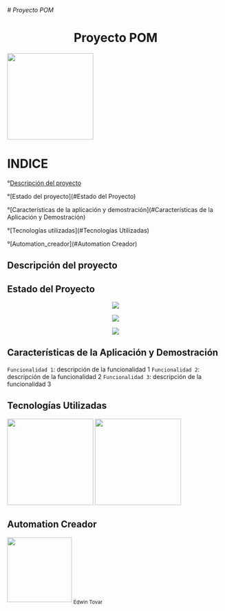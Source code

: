 ﻿<em> # Proyecto POM </em>

<h1 align="center"> Proyecto POM </h1>

<img src="https://user-images.githubusercontent.com/84712063/228947454-47cd8dcd-f117-4c22-a0f4-0d91398ce619.png" width="200" height="200">

<h1 align="left"> INDICE </h1>

°[Descripción del proyecto](#Descripción-del-proyecto)

°[Estado del proyecto](#Estado del Proyecto)

°[Características de la aplicación y demostración](#Características de la Aplicación y Demostración)

°[Tecnologías utilizadas](#Tecnologías Utilizadas)

°[Automation_creador](#Automation Creador)


## Descripción del proyecto




## Estado del Proyecto

<p align="center">
   <img src="https://img.shields.io/badge/STATUS-DESARROLLADO-green">
   </p>
   
<p align="center">
   <img src="https://img.shields.io/badge/STATUS-DETENIDO-yellow">
   </p>
   
<p align="center">
   <img src="https://img.shields.io/badge/STATUS-EN%20DESAROLLO-red">
   </p>


## Características de la Aplicación y Demostración

`Funcionalidad 1`: descripción de la funcionalidad 1
`Funcionalidad 2`: descripción de la funcionalidad 2
`Funcionalidad 3`: descripción de la funcionalidad 3

## Tecnologías Utilizadas
<img src="https://user-images.githubusercontent.com/84712063/228961811-0bf9d855-af44-47d7-b713-a01b10bcbf97.png" width="200">

<img src="https://user-images.githubusercontent.com/84712063/228962070-72ba59af-b7fe-413f-b362-9490029546a3.png" width="200">


## Automation Creador

<img src="https://user-images.githubusercontent.com/84712063/228957614-ae7c9725-e4c0-407d-b5be-1e22b8cb0b73.jpg" width="150">
<sub>Edwin Tovar</sub>
